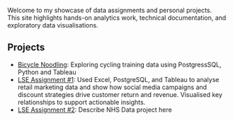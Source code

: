 Welcome to my showcase of data assignments and personal projects.  
This site highlights hands-on analytics work, technical documentation, and exploratory data visualisations.

## Projects

- [Bicycle Noodling](https://github.com/drapertoby/bicycle-noodling): Exploring cycling training data using PostgressSQL, Python and Tableau 
- [LSE Assignment #1](lse-assignment-1.md): Used Excel, PostgreSQL, and Tableau to analyse retail marketing data and show how social media campaigns and discount strategies drive customer return and revenue. Visualised key relationships to support actionable insights.
- [LSE Assignment #2](lse-assignment-2.md): Describe NHS Data project here
